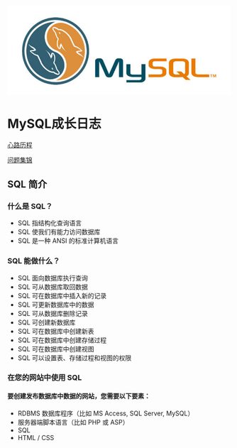 ![](./Images/mysql.jpg)
# MySQL成长日志
[心路历程](./Milestone.md)

[问题集锦](./bugfix.md)

## SQL 简介
### 什么是 SQL？
* SQL 指结构化查询语言
* SQL 使我们有能力访问数据库
* SQL 是一种 ANSI 的标准计算机语言

### SQL 能做什么？
* SQL 面向数据库执行查询
* SQL 可从数据库取回数据
* SQL 可在数据库中插入新的记录
* SQL 可更新数据库中的数据
* SQL 可从数据库删除记录
* SQL 可创建新数据库
* SQL 可在数据库中创建新表
* SQL 可在数据库中创建存储过程
* SQL 可在数据库中创建视图
* SQL 可以设置表、存储过程和视图的权限

### 在您的网站中使用 SQL
#### 要创建发布数据库中数据的网站，您需要以下要素：
* RDBMS 数据库程序（比如 MS Access, SQL Server, MySQL）
* 服务器端脚本语言（比如 PHP 或 ASP）
* SQL
* HTML / CSS
